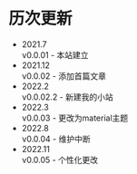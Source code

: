 # 历次更新
- 2021.7  
v0.0.01 - 本站建立
- 2021.12  
v0.0.02 - 添加首篇文章
- 2022.2  
v0.0.02.2 - 新建我的小站
- 2022.3  
v0.0.03 - 更改为material主题
- 2022.8  
v0.0.04 - 维护中断
- 2022.11  
v0.0.05 - 个性化更改